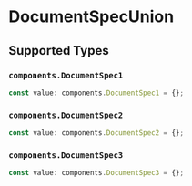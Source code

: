 # DocumentSpecUnion


## Supported Types

### `components.DocumentSpec1`

```typescript
const value: components.DocumentSpec1 = {};
```

### `components.DocumentSpec2`

```typescript
const value: components.DocumentSpec2 = {};
```

### `components.DocumentSpec3`

```typescript
const value: components.DocumentSpec3 = {};
```

